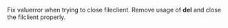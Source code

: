 Fix valuerror when trying to close fileclient. Remove usage of __del__ and close the filclient properly.
